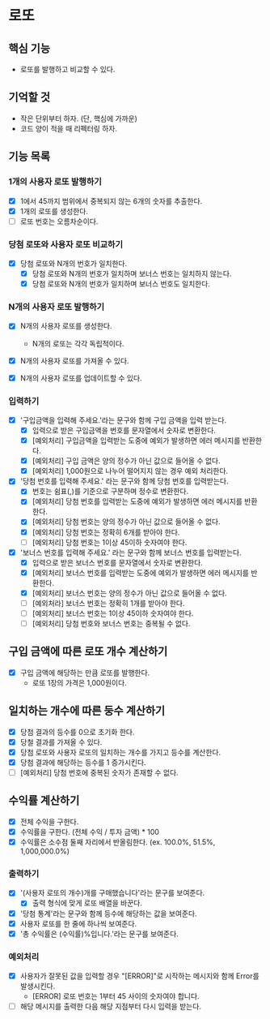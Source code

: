 # 로또

## 핵심  기능

- 로또를 발행하고 비교할 수 있다.

## 기억할 것

- 작은 단위부터 하자. (단, 핵심에 가까운)
- 코드 양이 적을 때 리펙터링 하자.

## 기능 목록

### 1개의 사용자 로또 발행하기

- [x] 1에서 45까지 범위에서 중복되지 않는 6개의 숫자를 추출한다.
- [x] 1개의 로또를 생성한다.
- [ ] 로또 번호는 오름차순이다.

### 당첨 로또와 사용자 로또 비교하기

- [x] 당첨 로또와 N개의 번호가 일치한다.
  - [x] 당첨 로또와 N개의 번호가 일치하며 보너스 번호는 일치하지 않는다.
  - [x] 당첨 로또와 N개의 번호가 일치하며 보너스 번호도 일치한다.

### N개의 사용자 로또 발행하기

- [x] N개의 사용자 로또를 생성한다.
  - N개의 로또는 각각 독립적이다.
- [x] N개의 사용자 로또를 가져올 수 있다.
- [x] N개의 사용자 로또를 업데이트할 수 있다.


### 입력하기

- [x] '구입금액을 입력해 주세요.'라는 문구와 함께 구입 금액을 입력 받는다.
  - [x] 입력으로 받은 구입금액을 번호를 문자열에서 숫자로 변환한다.
  - [x] [예외처리] 구입금액을 입력받는 도중에 예외가 발생하면 에러 메시지를 반환한다.
  - [x] [예외처리] 구입 금액은 양의 정수가 아닌 값으로 들어올 수 없다.
  - [x] [예외처리] 1,000원으로 나누어 떨어지지 않는 경우 예외 처리한다.

- [x] '당첨 번호를 입력해 주세요.' 라는 문구와 함께 당첨 번호를 입력받는다.
  - [x] 번호는 쉼표(,)를 기준으로 구분하며 정수로 변환한다.
  - [x] [예외처리] 당첨 번호를 입력받는 도중에 예외가 발생하면 에러 메시지를 반환한다.
  - [x] [예외처리] 당첨 번호는 양의 정수가 아닌 값으로 들어올 수 없다.
  - [x] [예외처리] 당첨 번호는 정확히 6개를 받아야 한다.
  - [ ] [예외처리] 당첨 번호는 1이상 45이하 숫자여야 한다.
- [x] '보너스 번호를 입력해 주세요.' 라는 문구와 함께 보너스 번호를 입력받는다.
  - [x] 입력으로 받은 보너스 번호를 문자열에서 숫자로 변환한다.
  - [x] [예외처리] 보너스 번호를 입력받는 도중에 예외가 발생하면 에러 메시지를 반환한다.
  - [x] [예외처리] 보너스 번호는 양의 정수가 아닌 값으로 들어올 수 없다.
  - [ ] [예외처라] 보너스 번호는 정확히 1개를 받아야 한다.
  - [ ] [예외처리] 보너스 번호는 1이상 45이하 숫자여야 한다.
  - [ ] [예외처리] 당첨 번호와 보너스 번호는 중복될 수 없다.

## 구입 금액에 따른 로또 개수 계산하기

- [x] 구입 금액에 해당하는 만큼 로또를 발행한다.
  - 로또 1장의 가격은 1,000원이다.

## 일치하는 개수에 따른 둥수 계산하기

- [x] 당첨 결과의 등수를 0으로 초기화 한다.
- [x] 당철 결과를 가져올 수 있다.
- [x] 당첨 로또와 사용자 로또의 일치하는 개수를 가지고 등수를 계산한다.
- [x] 당첨 결과에 해당하는 등수를 1 증가시킨다.
- [ ] [예외처리] 당첨 번호에 중복된 숫자가 존재할 수 없다.

## 수익률 계산하기

- [x] 전체 수익을 구한다.
- [x] 수익률을 구한다. (전체 수익 / 투자 금액) * 100
- [x] 수익률은 소수점 둘째 자리에서 반올림한다. (ex. 100.0%, 51.5%, 1,000,000.0%)

### 출력하기

- [x] '(사용자 로또의 개수)개를 구매했습니다'라는 문구를 보여준다.
  - [x] 출력 형식에 맞게 로또 배열을 바꾼다.
- [x] '당첨 통계'라는 문구와 함께 등수에 해당하는 값을 보여준다.
- [x] 사용자 로또를 한 줄에 하나씩 보여준다.
- [x] '총 수익률은 (수익률)%입니다.'라는 문구를 보여준다.

### 예외처리

- [x] 사용자가 잘못된 값을 입력할 경우 "[ERROR]"로 시작하는 메시지와 함께 Error를 발생시킨다.
  - [ERROR] 로또 번호는 1부터 45 사이의 숫자여야 합니다.
- [ ] 해당 메시지를 출력한 다음 해당 지점부터 다시 입력을 받는다.
